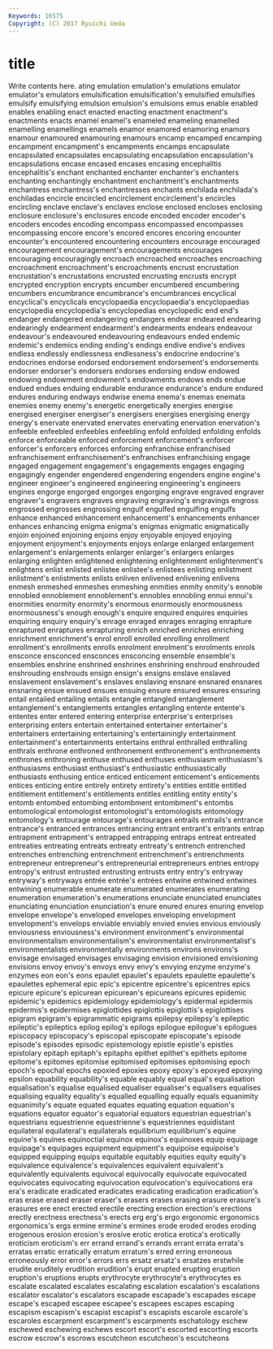 ```yaml
---
Keywords: 16575 
Copyright: (C) 2017 Ryuichi Ueda
---
```


# title

Write contents here.
ating emulation
emulation's emulations emulator emulator's emulators emulsification emulsification's emulsified emulsifies emulsify
emulsifying emulsion emulsion's emulsions emus enable enabled enables enabling enact
enacted enacting enactment enactment's enactments enacts enamel enamel's enameled enameling
enamelled enamelling enamellings enamels enamor enamored enamoring enamors enamour enamoured
enamouring enamours encamp encamped encamping encampment encampment's encampments encamps encapsulate
encapsulated encapsulates encapsulating encapsulation encapsulation's encapsulations encase encased encases encasing
encephalitis encephalitis's enchant enchanted enchanter enchanter's enchanters enchanting enchantingly enchantment
enchantment's enchantments enchantress enchantress's enchantresses enchants enchilada enchilada's enchiladas encircle
encircled encirclement encirclement's encircles encircling enclave enclave's enclaves enclose enclosed
encloses enclosing enclosure enclosure's enclosures encode encoded encoder encoder's encoders
encodes encoding encompass encompassed encompasses encompassing encore encore's encored encores
encoring encounter encounter's encountered encountering encounters encourage encouraged encouragement encouragement's
encouragements encourages encouraging encouragingly encroach encroached encroaches encroaching encroachment encroachment's
encroachments encrust encrustation encrustation's encrustations encrusted encrusting encrusts encrypt encrypted
encryption encrypts encumber encumbered encumbering encumbers encumbrance encumbrance's encumbrances encyclical
encyclical's encyclicals encyclopaedia encyclopaedia's encyclopaedias encyclopedia encyclopedia's encyclopedias encyclopedic end
end's endanger endangered endangering endangers endear endeared endearing endearingly endearment
endearment's endearments endears endeavour endeavour's endeavoured endeavouring endeavours ended endemic
endemic's endemics ending ending's endings endive endive's endives endless endlessly
endlessness endlessness's endocrine endocrine's endocrines endorse endorsed endorsement endorsement's endorsements
endorser endorser's endorsers endorses endorsing endow endowed endowing endowment endowment's
endowments endows ends endue endued endues enduing endurable endurance endurance's
endure endured endures enduring endways endwise enema enema's enemas enemata
enemies enemy enemy's energetic energetically energies energise energised energiser energiser's
energisers energises energising energy energy's enervate enervated enervates enervating enervation
enervation's enfeeble enfeebled enfeebles enfeebling enfold enfolded enfolding enfolds enforce
enforceable enforced enforcement enforcement's enforcer enforcer's enforcers enforces enforcing enfranchise
enfranchised enfranchisement enfranchisement's enfranchises enfranchising engage engaged engagement engagement's engagements
engages engaging engagingly engender engendered engendering engenders engine engine's engineer
engineer's engineered engineering engineering's engineers engines engorge engorged engorges engorging
engrave engraved engraver engraver's engravers engraves engraving engraving's engravings engross
engrossed engrosses engrossing engulf engulfed engulfing engulfs enhance enhanced enhancement
enhancement's enhancements enhancer enhances enhancing enigma enigma's enigmas enigmatic enigmatically
enjoin enjoined enjoining enjoins enjoy enjoyable enjoyed enjoying enjoyment enjoyment's
enjoyments enjoys enlarge enlarged enlargement enlargement's enlargements enlarger enlarger's enlargers
enlarges enlarging enlighten enlightened enlightening enlightenment enlightenment's enlightens enlist enlisted
enlistee enlistee's enlistees enlisting enlistment enlistment's enlistments enlists enliven enlivened
enlivening enlivens enmesh enmeshed enmeshes enmeshing enmities enmity enmity's ennoble
ennobled ennoblement ennoblement's ennobles ennobling ennui ennui's enormities enormity enormity's
enormous enormously enormousness enormousness's enough enough's enquire enquired enquires enquiries
enquiring enquiry enquiry's enrage enraged enrages enraging enrapture enraptured enraptures
enrapturing enrich enriched enriches enriching enrichment enrichment's enrol enroll enrolled
enrolling enrollment enrollment's enrollments enrolls enrolment enrolment's enrolments enrols ensconce
ensconced ensconces ensconcing ensemble ensemble's ensembles enshrine enshrined enshrines enshrining
enshroud enshrouded enshrouding enshrouds ensign ensign's ensigns enslave enslaved enslavement
enslavement's enslaves enslaving ensnare ensnared ensnares ensnaring ensue ensued ensues
ensuing ensure ensured ensures ensuring entail entailed entailing entails entangle
entangled entanglement entanglement's entanglements entangles entangling entente entente's ententes enter
entered entering enterprise enterprise's enterprises enterprising enters entertain entertained entertainer
entertainer's entertainers entertaining entertaining's entertainingly entertainment entertainment's entertainments entertains enthral
enthralled enthralling enthrals enthrone enthroned enthronement enthronement's enthronements enthrones enthroning
enthuse enthused enthuses enthusiasm enthusiasm's enthusiasms enthusiast enthusiast's enthusiastic enthusiastically
enthusiasts enthusing entice enticed enticement enticement's enticements entices enticing entire
entirely entirety entirety's entities entitle entitled entitlement entitlement's entitlements entitles
entitling entity entity's entomb entombed entombing entombment entombment's entombs entomological
entomologist entomologist's entomologists entomology entomology's entourage entourage's entourages entrails entrails's
entrance entrance's entranced entrances entrancing entrant entrant's entrants entrap entrapment
entrapment's entrapped entrapping entraps entreat entreated entreaties entreating entreats entreaty
entreaty's entrench entrenched entrenches entrenching entrenchment entrenchment's entrenchments entrepreneur entrepreneur's
entrepreneurial entrepreneurs entries entropy entropy's entrust entrusted entrusting entrusts entry
entry's entryway entryway's entryways entrée entrée's entrées entwine entwined entwines
entwining enumerable enumerate enumerated enumerates enumerating enumeration enumeration's enumerations enunciate
enunciated enunciates enunciating enunciation enunciation's enure enured enures enuring envelop
envelope envelope's enveloped envelopes enveloping envelopment envelopment's envelops enviable enviably
envied envies envious enviously enviousness enviousness's environment environment's environmental environmentalism
environmentalism's environmentalist environmentalist's environmentalists environmentally environments environs environs's envisage envisaged
envisages envisaging envision envisioned envisioning envisions envoy envoy's envoys envy
envy's envying enzyme enzyme's enzymes eon eon's eons epaulet epaulet's
epaulets epaulette epaulette's epaulettes ephemeral epic epic's epicentre epicentre's epicentres
epics epicure epicure's epicurean epicurean's epicureans epicures epidemic epidemic's epidemics
epidemiology epidemiology's epidermal epidermis epidermis's epidermises epiglottides epiglottis epiglottis's epiglottises
epigram epigram's epigrammatic epigrams epilepsy epilepsy's epileptic epileptic's epileptics epilog
epilog's epilogs epilogue epilogue's epilogues episcopacy episcopacy's episcopal episcopate episcopate's
episode episode's episodes episodic epistemology epistle epistle's epistles epistolary epitaph
epitaph's epitaphs epithet epithet's epithets epitome epitome's epitomes epitomise epitomised
epitomises epitomising epoch epoch's epochal epochs epoxied epoxies epoxy epoxy's
epoxyed epoxying epsilon equability equability's equable equably equal equal's equalisation
equalisation's equalise equalised equaliser equaliser's equalisers equalises equalising equality equality's
equalled equalling equally equals equanimity equanimity's equate equated equates equating
equation equation's equations equator equator's equatorial equators equestrian equestrian's equestrians
equestrienne equestrienne's equestriennes equidistant equilateral equilateral's equilaterals equilibrium equilibrium's equine
equine's equines equinoctial equinox equinox's equinoxes equip equipage equipage's equipages
equipment equipment's equipoise equipoise's equipped equipping equips equitable equitably equities
equity equity's equivalence equivalence's equivalences equivalent equivalent's equivalently equivalents equivocal
equivocally equivocate equivocated equivocates equivocating equivocation equivocation's equivocations era era's
eradicate eradicated eradicates eradicating eradication eradication's eras erase erased eraser
eraser's erasers erases erasing erasure erasure's erasures ere erect erected
erectile erecting erection erection's erections erectly erectness erectness's erects erg
erg's ergo ergonomic ergonomics ergonomics's ergs ermine ermine's ermines erode
eroded erodes eroding erogenous erosion erosion's erosive erotic erotica erotica's
erotically eroticism eroticism's err errand errand's errands errant errata errata's
erratas erratic erratically erratum erratum's erred erring erroneous erroneously error
error's errors errs ersatz ersatz's ersatzes erstwhile erudite eruditely erudition
erudition's erupt erupted erupting eruption eruption's eruptions erupts erythrocyte erythrocyte's
erythrocytes es escalate escalated escalates escalating escalation escalation's escalations escalator
escalator's escalators escapade escapade's escapades escape escape's escaped escapee escapee's
escapees escapes escaping escapism escapism's escapist escapist's escapists escarole escarole's
escaroles escarpment escarpment's escarpments eschatology eschew eschewed eschewing eschews escort
escort's escorted escorting escorts escrow escrow's escrows escutcheon escutcheon's escutcheons
